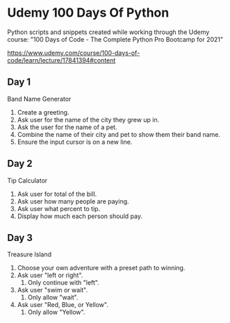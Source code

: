 # Udemy 100 Days Of Python

Python scripts and snippets created while working through the Udemy course: "100 Days of Code - The Complete Python Pro Bootcamp for 2021"

https://www.udemy.com/course/100-days-of-code/learn/lecture/17841394#content

## Day 1
Band Name Generator
1. Create a greeting.
2. Ask user for the name of the city they grew up in.
3. Ask the user for the name of a pet.
4. Combine the name of their city and pet to show them their band name.
5. Ensure the input cursor is on a new line.

## Day 2
Tip Calculator
1. Ask user for total of the bill.
2. Ask user how many people are paying.
3. Ask user what percent to tip.
4. Display how much each person should pay.

## Day 3
Treasure Island
1. Choose your own adventure with a preset path to winning.
2. Ask user "left or right".
    1. Only continue with "left".
4. Ask user "swim or wait".
    1. Only allow "wait".
5. Ask user "Red, Blue, or Yellow".
    1. Only allow "Yellow".

